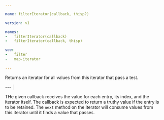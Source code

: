 ```yaml
---

name: filterIterator(callback, thisp?)

version: v1

names:
-   filterIterator(callback)
-   filterIterator(callback, thisp)

see:
-   filter
-   map-iterator

---
```


Returns an iterator for all values from this iterator that pass a test.

--- |

THe given callback receives the value for each entry, its index, and the
iterator itself.
The callback is expected to return a truthy value if the entry is to be
retained.
The `next` method on the iterator will consume values from this iterator until
it finds a value that passes.

